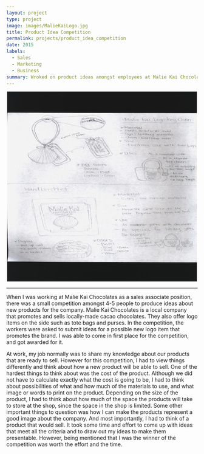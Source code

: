 ```yaml
---
layout: project
type: project
image: images/MalieKaiLogo.jpg
title: Product Idea Competition
permalink: projects/product_idea_competition
date: 2015
labels:
  - Sales
  - Marketing
  - Business
summary: Wroked on product ideas amongst employees at Malie Kai Chocolates.  
---
```


<div align="middle">
  <img class="ui image" src="../images/logoitem-1.jpg">
</div>

<hr>

When I was working at Malie Kai Chocolates as a sales associate position, there was a small competition amongst 4-5 people to produce ideas about new products for the company. Malie Kai Chocolates is a local company that promotes and sells locally-made cacao chocolates. They also offer logo items on the side such as tote bags and purses. In the competition, the workers were asked to submit ideas for a possible new logo item that promotes the brand. I was able to come in first place for the competition, and got awarded for it.


At work, my job normally was to share my knowledge about our products that are ready to sell. However for this competition, I had to view things differently and think about how a new product will be able to sell. One of the hardest things to think about was the cost of the product. Although we did not have to calculate exactly what the cost is going to be, I had to think about possibilities of what and how much of the materials to use, and what image or words to print on the product. Depending on the size of the product, I had to think about how much of the space the products will take to store at the shop, since the space in the shop is limited. Some other important things to question was how I can make the products represent a good image about the company. And most importantly, I had to think of a product that would sell. It took some time and effort to come up with ideas that meet all the criteria and to draw out my ideas to make them presentable. However, being mentioned that I was the winner of the competition was worth the effort and the time. 

